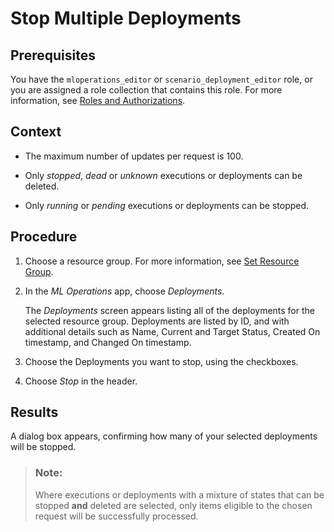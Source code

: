 <!-- loiod25b6b4e96fd4d39a71037ff1fa1852f -->

# Stop Multiple Deployments



<a name="loiod25b6b4e96fd4d39a71037ff1fa1852f__prereq_u4j_sld_nwb"/>

## Prerequisites

You have the `mloperations_editor` or `scenario_deployment_editor` role, or you are assigned a role collection that contains this role. For more information, see [Roles and Authorizations](https://help.sap.com/docs/ai-launchpad/sap-ai-launchpad/roles-and-authorizations).



## Context

-   The maximum number of updates per request is 100.

-   Only *stopped*, *dead* or *unknown* executions or deployments can be deleted.

-   Only *running* or *pending* executions or deployments can be stopped.




<a name="loiod25b6b4e96fd4d39a71037ff1fa1852f__steps_wpw_xrb_wxb"/>

## Procedure

1.  Choose a resource group. For more information, see [Set Resource Group](https://help.sap.com/docs/AI_LAUNCHPAD/92d77f26188e4582897b9106b9cb72e0/0c077289f29d4147921fb07ab0f68b7f.html).

2.  In the *ML Operations* app, choose *Deployments*.

    The *Deployments* screen appears listing all of the deployments for the selected resource group. Deployments are listed by ID, and with additional details such as Name, Current and Target Status, Created On timestamp, and Changed On timestamp.

3.  Choose the Deployments you want to stop, using the checkboxes.

4.  Choose *Stop* in the header.




<a name="loiod25b6b4e96fd4d39a71037ff1fa1852f__result_q2j_yrb_wxb"/>

## Results

A dialog box appears, confirming how many of your selected deployments will be stopped.

> ### Note:  
> Where executions or deployments with a mixture of states that can be stopped **and** deleted are selected, only items eligible to the chosen request will be successfully processed.

